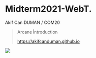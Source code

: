 # Midterm2021-WebT.
Akif Can DUMAN / COM20
>Arcane İntroduction
>
>https://akifcanduman.github.io
<img src="https://user-images.githubusercontent.com/73740265/141810606-f572cbf7-2098-4d20-8a70-e3b276bb4432.png">

